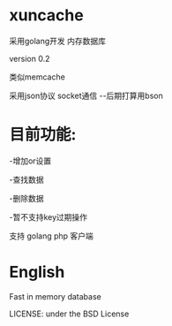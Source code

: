 xuncache
========
采用golang开发 内存数据库

version 0.2

类似memcache

采用json协议 socket通信 --后期打算用bson

目前功能:
========
-增加or设置

-查找数据

-删除数据

-暂不支持key过期操作

支持 golang php 客户端

English
========
Fast in memory database

LICENSE: under the BSD License
